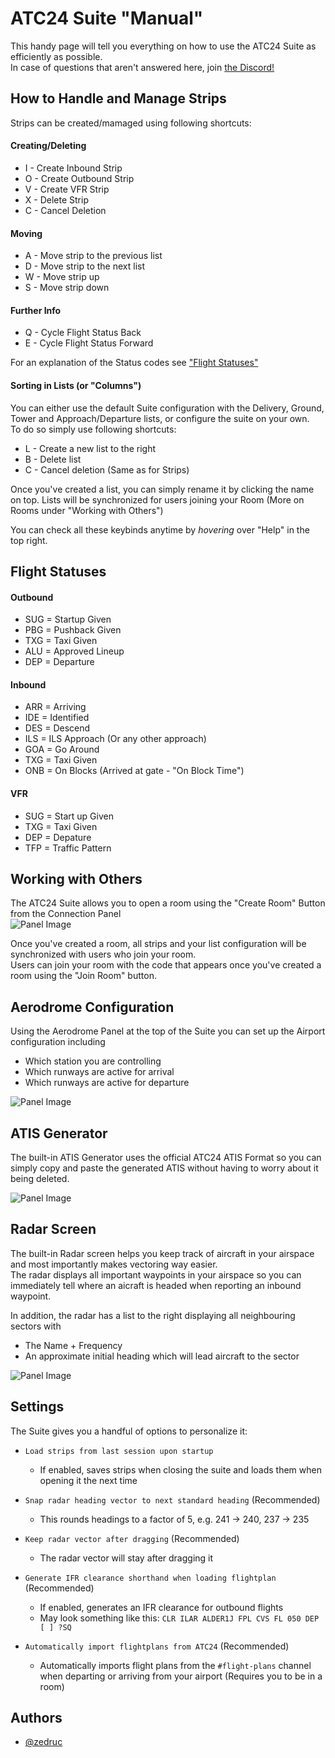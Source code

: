 # ATC24 Suite "Manual"

This handy page will tell you everything on how to use the ATC24 Suite as efficiently as possible.  
In case of questions that aren't answered here, join [the Discord!](https://discord.com/invite/EHxWfKEbrq)

## How to Handle and Manage Strips

Strips can be created/mamaged using following shortcuts:  

#### Creating/Deleting

- I - Create Inbound Strip
- O - Create Outbound Strip
- V - Create VFR Strip
- X - Delete Strip
- C - Cancel Deletion  

#### Moving

- A - Move strip to the previous list
- D - Move strip to the next list
- W - Move strip up
- S - Move strip down  

#### Further Info

- Q - Cycle Flight Status Back
- E - Cycle Flight Status Forward

For an explanation of the Status codes see ["Flight Statuses"](#flight-statuses)

#### Sorting in Lists (or "Columns")

You can either use the default Suite configuration with the Delivery, Ground, Tower and Approach/Departure lists, or configure the suite on your own.  
To do so simply use following shortcuts:  

- L - Create a new list to the right
- B - Delete list
- C - Cancel deletion (Same as for Strips)

Once you've created a list, you can simply rename it by clicking the name on top.
Lists will be synchronized for users joining your Room (More on Rooms under "Working with Others")

You can check all these keybinds anytime by *hovering* over "Help" in the top right.

## Flight Statuses

#### Outbound

- SUG = Startup Given
- PBG = Pushback Given
- TXG = Taxi Given
- ALU = Approved Lineup
- DEP = Departure

#### Inbound

- ARR = Arriving
- IDE = Identified
- DES = Descend
- ILS = ILS Approach (Or any other approach)
- GOA = Go Around
- TXG = Taxi Given
- ONB = On Blocks (Arrived at gate - "On Block Time")

#### VFR

- SUG = Start up Given
- TXG = Taxi Given
- DEP = Depature
- TFP = Traffic Pattern

## Working with Others

The ATC24 Suite allows you to open a room using the "Create Room" Button from the Connection Panel  
![`Panel Image`](http://localhost:5500/public/help/images/connection_panel.png)  

Once you've created a room, all strips and your list configuration will be synchronized with users who join your room.  
Users can join your room with the code that appears once you've created a room using the "Join Room" button.

## Aerodrome Configuration

Using the Aerodrome Panel at the top of the Suite you can set up the Airport configuration including

- Which station you are controlling
- Which runways are active for arrival
- Which runways are active for departure

![`Panel Image`](http://localhost:5500/public/help/images/aerodrome_panel.png)  

## ATIS Generator

The built-in ATIS Generator uses the official ATC24 ATIS Format so you can simply copy and paste the generated ATIS without having to worry about it being deleted.  

![`Panel Image`](http://localhost:5500/public/help/images/atis_gen.png)  

## Radar Screen

The built-in Radar screen helps you keep track of aircraft in your airspace and most importantly makes vectoring way easier.  
The radar displays all important waypoints in your airspace so you can immediately tell where an aicraft is headed when reporting an inbound waypoint.  

In addition, the radar has a list to the right displaying all neighbouring sectors with

- The Name + Frequency
- An approximate initial heading which will lead aircraft to the sector  

![`Panel Image`](http://localhost:5500/public/help/images/radar.png)  

## Settings

The Suite gives you a handful of options to personalize it:

- `Load strips from last session upon startup`
  - If enabled, saves strips when closing the suite and loads them when opening it the next time

- `Snap radar heading vector to next standard heading` (Recommended)
  - This rounds headings to a factor of 5, e.g. 241 -> 240, 237 -> 235

- `Keep radar vector after dragging` (Recommended)
  - The radar vector will stay after dragging it
  
- `Generate IFR clearance shorthand when loading flightplan` (Recommended)
  - If enabled, generates an IFR clearance for outbound flights
  - May look something like this: `CLR ILAR ALDER1J FPL CVS FL 050 DEP [ ] ?SQ`

- `Automatically import flightplans from ATC24` (Recommended)
  - Automatically imports flight plans from the `#flight-plans` channel when departing or arriving from your airport (Requires you to be in a room)
  
## Authors

- [@zedruc](https://www.github.com/zedruc)
